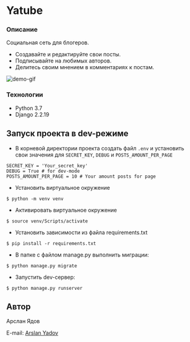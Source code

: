 # Yatube
### Описание
Социальная сеть для блогеров.

* Создавайте и редактируйте свои посты.
* Подписывайте на любимых авторов.
* Делитесь своим мнением в комментариях к постам.

![demo-gif](https://github.com/ArslanYadov/hw05_final/blob/master/presentation/yatube_presentation.gif)
### Технологии
* Python 3.7
* Django 2.2.19
## Запуск проекта в dev-режиме
- В корневой директории проекта создать файл ```.env``` и установить свои значения для ```SECRET_KEY```, ```DEBUG``` и ```POSTS_AMOUNT_PER_PAGE```
```
SECRET_KEY = 'Your_secret_key'
DEBUG = True # for dev-mode
POSTS_AMOUNT_PER_PAGE = 10 # Your amount posts for page
```
- Установить виртуальное окружение
```
$ python -m venv venv
```
- Активировать виртуальное окружение
```
$ source venv/Scripts/activate
```
- Установить зависимости из файла requirements.txt
```
$ pip install -r requirements.txt
```
- В папке с файлом manage.py выполнить миграции:
```
$ python manage.py migrate
```
- Запустить dev-сервер:
```
$ python manage.py runserver
```
## Автор
Арслан Ядов

E-mail: [Arslan Yadov](mailto:arsyy90@gmail.com?subject=%20Yatube%20project)
